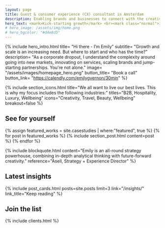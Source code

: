 ```yaml
---
layout: page
title: Guest & consumer experience (CX) consultant in Amsterdam
description: Enabling brands and businesses to connect with the creative class, millennials and Gen Z through captivating guest and customer experiences, IRL.
hero_text: <mark>Kick-starting growth</mark> <br><mark class="normal">in brands & business</mark> <br><mark>with misfits like you</mark>
# hero_image: /assets/img/home.png
# hero_bgcolor: "#d4e8d5"
---
```


{% include hero_intro.html
title= "Hi there - I’m Emily"
subtitle= "Growth and scale is an increasing need. But where to start and who has the time?"
description= "As a corporate dropout, I understand the complexity around going into new markets, innovating on services, scaling brands and jump-starting partnerships. You're not alone."
image= "/assets/images/homepage_hero.png"
button_title= "Book a call" button_link= "https://calendly.com/emilygvernon/30min"
%}

{% include section_icons.html 
title="We all want to live our best lives. This is why my focus includes the following industries:"
titles="B2B, Hospitality, Luxury, Wellbeing" 
icons="Creativity, Travel, Beauty, Wellbeing" breakout=false %}

## See for yourself

{% assign featured_works = site.casestudies | where:"featured", true  %}
{% for post in featured_works %}
  {% include section_post.html content=post %}
{% endfor %}

{% include blockquote.html 
content="Emily is an all-round strategy powerhouse, combining in-depth analytical thinking with future-forward creativity." 
reference="Asell, Strategy + Experience Director"
%}


## Latest insights

{% include post_cards.html posts=site.posts limit=3 link="/insights/" link_title="Keep reading" %}

## Join the list

{% include clients.html %}
